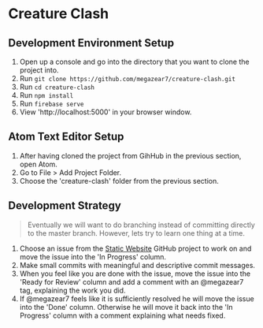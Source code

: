 # Creature Clash

## Development Environment Setup

1. Open up a console and go into the directory that you want to clone the project into.
1. Run `git clone https://github.com/megazear7/creature-clash.git`
1. Run `cd creature-clash`
1. Run `npm install`
1. Run `firebase serve`
1. View 'http://localhost:5000' in your browser window.

## Atom Text Editor Setup

1. After having cloned the project from GihHub in the previous section, open Atom.
1. Go to File > Add Project Folder.
1. Choose the 'creature-clash' folder from the previous section.

## Development Strategy

> Eventually we will want to do branching instead of committing directly to the master branch.
However, lets try to learn one thing at a time.

1. Choose an issue from the [Static Website](https://github.com/megazear7/creature-clash/projects/1) GitHub project to work on and move the issue into the 'In Progress' column.
1. Make small commits with meaningful and descriptive commit messages.
1. When you feel like you are done with the issue, move the issue into the 'Ready for Review' column and add a comment with an @megazear7 tag, explaining the work you did.
1. If @megazear7 feels like it is sufficiently resolved he will move the issue into the 'Done' column. Otherwise he will move it back into the 'In Progress' column with a comment explaining what needs fixed.
